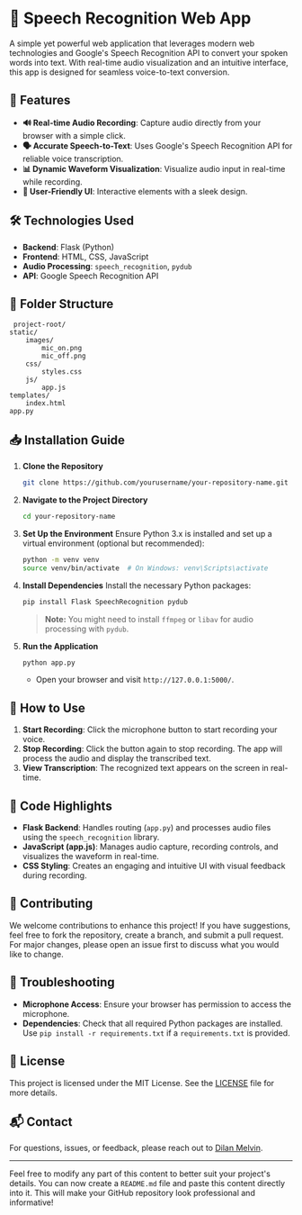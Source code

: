 # 🎤 **Speech Recognition Web App**

A simple yet powerful web application that leverages modern web technologies and Google's Speech Recognition API to convert your spoken words into text. With real-time audio visualization and an intuitive interface, this app is designed for seamless voice-to-text conversion.

## 🌟 **Features**
- **🔊 Real-time Audio Recording**: Capture audio directly from your browser with a simple click.
- **🗣️ Accurate Speech-to-Text**: Uses Google's Speech Recognition API for reliable voice transcription.
- **📊 Dynamic Waveform Visualization**: Visualize audio input in real-time while recording.
- **🎨 User-Friendly UI**: Interactive elements with a sleek design.

## 🛠️ **Technologies Used**
- **Backend**: Flask (Python)
- **Frontend**: HTML, CSS, JavaScript
- **Audio Processing**: `speech_recognition`, `pydub`
- **API**: Google Speech Recognition API

## 📂 **Folder Structure**

     project-root/
    static/
        images/
            mic_on.png
            mic_off.png
        css/
            styles.css
        js/
            app.js
    templates/
        index.html
    app.py


## 📥 **Installation Guide**

1. **Clone the Repository**
    ```bash
    git clone https://github.com/yourusername/your-repository-name.git
    ```

2. **Navigate to the Project Directory**
    ```bash
    cd your-repository-name
    ```

3. **Set Up the Environment**
    Ensure Python 3.x is installed and set up a virtual environment (optional but recommended):
    ```bash
    python -m venv venv
    source venv/bin/activate  # On Windows: venv\Scripts\activate
    ```

4. **Install Dependencies**
    Install the necessary Python packages:
    ```bash
    pip install Flask SpeechRecognition pydub
    ```
    > **Note:** You might need to install `ffmpeg` or `libav` for audio processing with `pydub`.

5. **Run the Application**
    ```bash
    python app.py
    ```
    - Open your browser and visit `http://127.0.0.1:5000/`.

## 🎨 **How to Use**
1. **Start Recording**: Click the microphone button to start recording your voice.
2. **Stop Recording**: Click the button again to stop recording. The app will process the audio and display the transcribed text.
3. **View Transcription**: The recognized text appears on the screen in real-time.

## 📝 **Code Highlights**
- **Flask Backend**: Handles routing (`app.py`) and processes audio files using the `speech_recognition` library.
- **JavaScript (app.js)**: Manages audio capture, recording controls, and visualizes the waveform in real-time.
- **CSS Styling**: Creates an engaging and intuitive UI with visual feedback during recording.

## 🤝 **Contributing**
We welcome contributions to enhance this project! If you have suggestions, feel free to fork the repository, create a branch, and submit a pull request. For major changes, please open an issue first to discuss what you would like to change.

## 🐞 **Troubleshooting**
- **Microphone Access**: Ensure your browser has permission to access the microphone.
- **Dependencies**: Check that all required Python packages are installed. Use `pip install -r requirements.txt` if a `requirements.txt` is provided.

## 📜 **License**
This project is licensed under the MIT License. See the [LICENSE](LICENSE) file for more details.

## 📬 **Contact**
For questions, issues, or feedback, please reach out to [Dilan Melvin](mailto:your-email@example.com).

---

Feel free to modify any part of this content to better suit your project's details. You can now create a `README.md` file and paste this content directly into it. This will make your GitHub repository look professional and informative!
